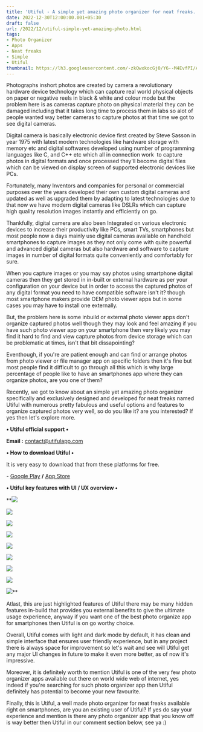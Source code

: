 ```yaml
---
title: 'Utiful - A simple yet amazing photo organizer for neat freaks.'
date: 2022-12-30T12:00:00.001+05:30
draft: false
url: /2022/12/utiful-simple-yet-amazing-photo.html
tags: 
- Photo Organizer
- Apps
- Neat freaks
- Simple
- Utiful
thumbnail: https://lh3.googleusercontent.com/-zkQwxkocGj0/Y6--M4EvfPI/AAAAAAAAQEo/fTksJRag4ekdeRsvpNmIT0cIjV1skbefQCNcBGAsYHQ/s1600/1672461872588207-0.png
---
```


  

  

Photographs inshort photos are created by camera a revolutionary hardware device technology which can capture real world physical objects on paper or negative reels in black & white and colour mode but the problem here is as cameras capture photo on physical material they can be damaged including that it takes long time to process them in labs so alot of people wanted way better cameras to capture photos at that time we got to see digital cameras.

  

Digital camera is basically electronic device first created by Steve Sasson in year 1975 with latest modern technologies like hardware storage with memory etc and digital softwares developed using number of programming languages like C, and C++ etc which all in connection work  to capture photos in digital formats and once processed they'll become digital files which can be viewed on display screen of supported electronic devices like PCs.

  

Fortunately, many Inventors and companies for personal or commercial purposes over the years developed their own custom digital cameras and updated as well as upgraded them by adapting to latest technologies due to that now we have modern digital cameras like DSLRs which can capture high quality resolution images instantly and efficiently on go.

  

Thankfully, digital camera are also been Integrated on various electronic devices to increase their productivity like PCs, smart TVs, smartphones but most people now a days mainly use digital cameras available on handheld smartphones to capture images as they not only come with quite powerful and advanced digital cameras but also hardware and software to capture images in number of digital formats quite conveniently and comfortably for sure.

  

When you capture images or you may say photos using smartphone digital cameras then they get stored in in-built or external hardware as per your configuration on your device but in order to access the captured photos of any digital format you need to have compatible software isn't it? though most smartphone makers provide OEM photo viewer apps but in some cases you may have to install one externally.

  

But, the problem here is some inbuild or external photo viewer apps don't organize captured photos well though they may look and feel amazing if you have such photo viewer app on your smartphone then very likely you may find it hard to find and view capture photos from device storage which can be problematic at times, isn't that bit dissapointing?

  

Eventhough, if you're are patient enough and can find or arrange photos from photo viewer or file manager app on specific folders then it's fine but most people find it difficult to go through all this which is why large percentage of people like to have an smartphones app where they can organize photos, are you one of them?

  

Recently, we got to know about an simple yet amazing photo organizer specifically and exclusively designed and developed for neat freaks named Utiful with numerous pretty fabulous and useful options and features to organize captured photos very well, so do you like it? are you interested? If yes then let's explore more.

  

**• Utiful official support •**

**Email :** [contact@utifulapp.com](mailto:contact@utifulapp.com)

  

**• How to download Utiful •**

  

It is very easy to download that from these platforms for free.

  

\- [Google Play](https://play.google.com/store/apps/details?id=com.utiful.utiful) **/** [App Store](https://apps.apple.com/app/apple-store/id1034958660)

  

**• Utiful key features with UI / UX overview •**

 **![](https://lh3.googleusercontent.com/-a63OlIQVVgo/Y6_GKYVpxkI/AAAAAAAAQFQ/e1DB7HMkykMx3nUFfEMH-JK8yx5DK-2kgCNcBGAsYHQ/s1600/1672463910186668-0.png) 

 ![](https://lh3.googleusercontent.com/-zUfPodpzd34/Y6_GJiSH1bI/AAAAAAAAQFM/v2YJm5W4asIoSZPguwGzHYSdfvXLFYBAQCNcBGAsYHQ/s1600/1672463907005113-1.png) 

 ![](https://lh3.googleusercontent.com/-kiSl3nImkEc/Y6_GIzGiTdI/AAAAAAAAQFI/WMVFCwyvh6IscjbxauOBKhYijjzpQW4iQCNcBGAsYHQ/s1600/1672463903898387-2.png) 

 ![](https://lh3.googleusercontent.com/-9vKcy724A0I/Y6_GIOTSv5I/AAAAAAAAQFE/YOU1WTxBJioJTf_zvNwWc958rMLGdfJ0wCNcBGAsYHQ/s1600/1672463900748850-3.png) 

 ![](https://lh3.googleusercontent.com/-mTSz3m4jRIA/Y6_GHc6q2UI/AAAAAAAAQFA/3lEdKHsoTHoHLGlQt6EblRMgHersyop_QCNcBGAsYHQ/s1600/1672463897506892-4.png) 

 ![](https://lh3.googleusercontent.com/-lfwC3Xn9qXU/Y6_GGfNfJaI/AAAAAAAAQE8/oUIZuJY3-FMbXI5Sco6rou6vAsGSUqThQCNcBGAsYHQ/s1600/1672463894210551-5.png) 

 ![](https://lh3.googleusercontent.com/-3ABH60pKKXw/Y6_GFiNzcyI/AAAAAAAAQE4/F2kI19GbdOUezjzCnlsGwu2UZLq6z0-2gCNcBGAsYHQ/s1600/1672463891665308-6.png) 

 ![](https://lh3.googleusercontent.com/-2J98f_zEV-Y/Y6_GE6PJV3I/AAAAAAAAQE0/UVL_frpWjtMsRcrxxj36F8dK9L1qhQS9gCNcBGAsYHQ/s1600/1672463888370026-7.png) 

 ![](https://lh3.googleusercontent.com/-fAbWrPEodaE/Y6_GEHLBiKI/AAAAAAAAQEw/2Px4cOvYqfEwalRAtLh47Kx-2_jtkLQoQCNcBGAsYHQ/s1600/1672463884984174-8.png)** 

Atlast, this are just highlighted features of Utiful there may be many hidden features in-build that provides you external benefits to give the ultimate usage experience, anyway if you want one of the best photo organize app for smartphones then Utiful is on go worthy choice.

  

Overall, Utiful comes with light and dark mode by default, it has clean and simple interface that ensures user friendly experience, but in any project there is always space for improvement so let's wait and see will Utiful get any major UI changes in future to make it even more better, as of now it's impressive.

  

Moreover, it is definitely worth to mention Utiful is one of the very few photo organizer apps available out there on world wide web of internet, yes indeed if you're searching for such photo organizer app then Utiful definitely has potential to become your new favourite.

  

Finally, this is Utiful, a well made photo organizer for neat freaks available right on smartphones, are you an existing user of Utiful? If yes do say your experience and mention is there any photo organizer app that you know off is way better then Utiful in our comment section below, see ya :)